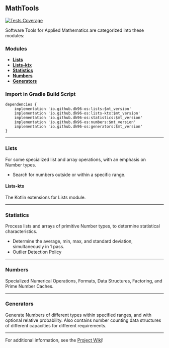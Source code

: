 ## MathTools
[![Tests Coverage](https://github.com/DK96-OS/MathTools/actions/workflows/ci_run.yml/badge.svg?branch=master)](https://github.com/DK96-OS/MathTools/actions/workflows/ci_run.yml)

Software Tools for Applied Mathematics are categorized into these modules:
### Modules
- [__Lists__](https://github.com/DK96-OS/MathTools/wiki/Lists-Module)
- [__Lists-ktx__](https://github.com/DK96-OS/MathTools/wiki/Lists-Module)
- [__Statistics__](https://github.com/DK96-OS/MathTools/wiki/Statistics-Module)
- [__Numbers__](https://github.com/DK96-OS/MathTools/wiki/Numbers-Module)
- [__Generators__](https://github.com/DK96-OS/MathTools/wiki/Generators-Module)

### Import in Gradle Build Script
	dependencies {  
		implementation 'io.github.dk96-os:lists:$mt_version'
		implementation 'io.github.dk96-os:lists-ktx:$mt_version'
		implementation 'io.github.dk96-os:statistics:$mt_version'
		implementation 'io.github.dk96-os:numbers:$mt_version'
		implementation 'io.github.dk96-os:generators:$mt_version'
	}

___

### Lists
For some specialized list and array operations, with an emphasis on Number types.
- Search for numbers outside or within a specific range.

#### Lists-ktx
The Kotlin extensions for Lists module.

___

### Statistics
Process lists and arrays of primitive Number types, to determine statistical characteristics.
- Determine the average, min, max, and standard deviation, simultaneously in 1 pass.
- Outlier Detection Policy

___

### Numbers
Specialized Numerical Operations, Formats, Data Structures, Factoring, and Prime Number Caches.

___

### Generators
Generate Numbers of different types within specified ranges, and with optional relative probability. Also contains number counting data structures of different capacities for different requirements.

____
For additional information, see the [Project Wiki](https://github.com/DK96-OS/MathTools/wiki)!
